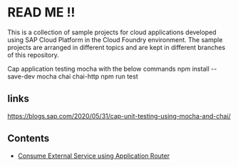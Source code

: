 # READ ME !!

This is a collection of sample projects for cloud applications developed using SAP Cloud Platform in the Cloud Foundry environment.
The sample projects are arranged in different topics and are kept in different branches of this repository.

Cap application testing mocha with the below commands
npm install --save-dev mocha chai chai-http
npm run test
 ## links
 https://blogs.sap.com/2020/05/31/cap-unit-testing-using-mocha-and-chai/


## Contents

- [Consume External Service using Application Router](https://github.com/jcailan/azure-devops/tree/cf-approuter-es)